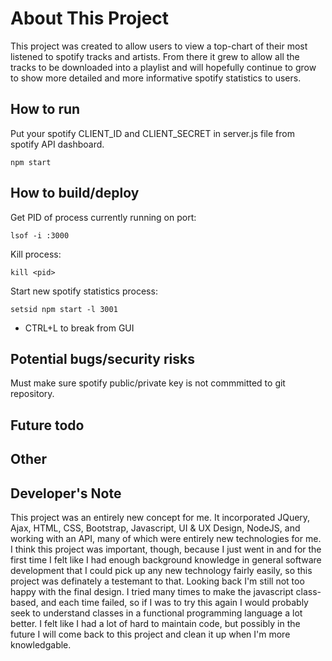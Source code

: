 # About This Project
This project was created to allow users to view a top-chart of their most listened to spotify tracks and artists. From there it grew to allow all the tracks to be downloaded into a playlist and will hopefully continue to grow to show more detailed and more informative spotify statistics to users.

## How to run

Put your spotify CLIENT_ID and CLIENT_SECRET in server.js file from spotify API dashboard.
```
npm start
```

## How to build/deploy

Get PID of process currently running on port:
```
lsof -i :3000
```
Kill process:
```
kill <pid>
```
Start new spotify statistics process:
```
setsid npm start -l 3001
```
* CTRL+L to break from GUI


## Potential bugs/security risks
Must make sure spotify public/private key is not commmitted to git repository.

## Future todo

## Other

## Developer's Note
This project was an entirely new concept for me. It incorporated JQuery, Ajax, HTML, CSS, Bootstrap, Javascript, UI & UX Design, NodeJS, and working with an API, many of which were entirely new technologies for me. I think this project was important, though, because I just went in and for the first time I felt like I had enough background knowledge in general software development that I could pick up any new technology fairly easily, so this project was definately a testemant to that. Looking back I'm still not too happy with the final design. I tried many times to make the javascript class-based, and each time failed, so if I was to try this again I would probably seek to understand classes in a functional programming language a lot better. I felt like I had a lot of hard to maintain code, but possibly in the future I will come back to this project and clean it up when I'm more knowledgable.


